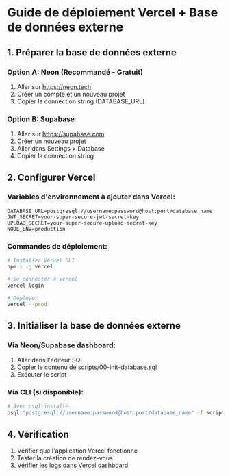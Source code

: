 # Guide de déploiement Vercel + Base de données externe

## 1. Préparer la base de données externe

### Option A: Neon (Recommandé - Gratuit)
1. Aller sur https://neon.tech
2. Créer un compte et un nouveau projet
3. Copier la connection string (DATABASE_URL)

### Option B: Supabase
1. Aller sur https://supabase.com
2. Créer un nouveau projet
3. Aller dans Settings > Database
4. Copier la connection string

## 2. Configurer Vercel

### Variables d'environnement à ajouter dans Vercel:
```
DATABASE_URL=postgresql://username:password@host:port/database_name
JWT_SECRET=your-super-secure-jwt-secret-key
UPLOAD_SECRET=your-super-secure-upload-secret-key
NODE_ENV=production
```

### Commandes de déploiement:
```bash
# Installer Vercel CLI
npm i -g vercel

# Se connecter à Vercel
vercel login

# Déployer
vercel --prod
```

## 3. Initialiser la base de données externe

### Via Neon/Supabase dashboard:
1. Aller dans l'éditeur SQL
2. Copier le contenu de scripts/00-init-database.sql
3. Exécuter le script

### Via CLI (si disponible):
```bash
# Avec psql installé
psql "postgresql://username:password@host:port/database_name" -f scripts/00-init-database.sql
```

## 4. Vérification

1. Vérifier que l'application Vercel fonctionne
2. Tester la création de rendez-vous
3. Vérifier les logs dans Vercel dashboard

